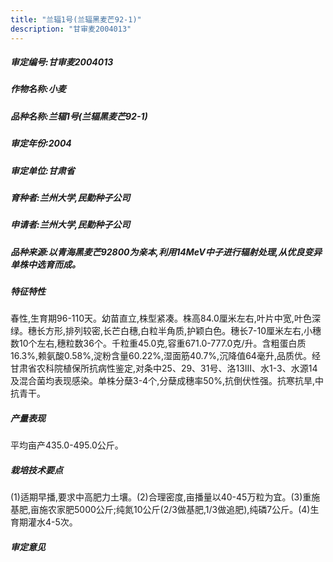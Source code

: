 ```yaml
---
title: "兰辐1号(兰辐黑麦芒92-1)"
description: "甘审麦2004013"
---
```

##### 审定编号:甘审麦2004013

##### 作物名称:小麦

##### 品种名称:兰辐1号(兰辐黑麦芒92-1)

##### 审定年份:2004

##### 审定单位:甘肃省

##### 育种者:兰州大学,民勤种子公司

##### 申请者:兰州大学,民勤种子公司

##### 品种来源:以青海黑麦芒92800为亲本,利用14MeV中子进行辐射处理,从优良变异单株中选育而成。

##### 特征特性
春性,生育期96-110天。幼苗直立,株型紧凑。株高84.0厘米左右,叶片中宽,叶色深绿。穗长方形,排列较密,长芒白穗,白粒半角质,护颖白色。穗长7-10厘米左右,小穗数10个左右,穗粒数36个。千粒重45.0克,容重671.0-777.0克/升。含粗蛋白质16.3%,赖氨酸0.58%,淀粉含量60.22%,湿面筋40.7%,沉降值64毫升,品质优。经甘肃省农科院植保所抗病性鉴定,对条中25、29、31号、洛13Ⅲ、水1-3、水源14及混合菌均表现感染。单株分蘖3-4个,分蘖成穗率50%,抗倒伏性强。抗寒抗旱,中抗青干。

##### 产量表现
平均亩产435.0-495.0公斤。

##### 栽培技术要点
(1)适期早播,要求中高肥力土壤。(2)合理密度,亩播量以40-45万粒为宜。(3)重施基肥,亩施农家肥5000公斤;纯氮10公斤(2/3做基肥,1/3做追肥),纯磷7公斤。(4)生育期灌水4-5次。

##### 审定意见

